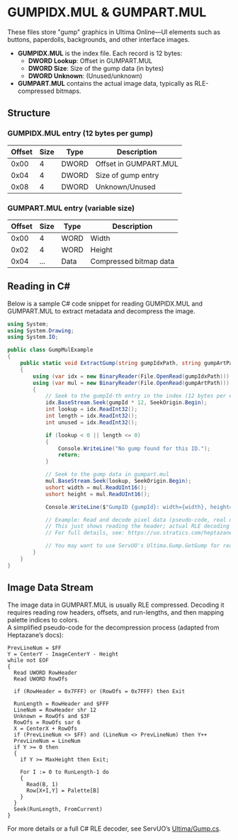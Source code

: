 # GUMPIDX.MUL & GUMPART.MUL

These files store "gump" graphics in Ultima Online—UI elements such as buttons, paperdolls, backgrounds, and other interface images.  
- **GUMPIDX.MUL** is the index file. Each record is 12 bytes:
  - **DWORD Lookup**: Offset in GUMPART.MUL
  - **DWORD Size**: Size of the gump data (in bytes)
  - **DWORD Unknown**: (Unused/unknown)
- **GUMPART.MUL** contains the actual image data, typically as RLE-compressed bitmaps.

## Structure

### GUMPIDX.MUL entry (12 bytes per gump)
| Offset | Size  | Type   | Description            |
|--------|-------|--------|------------------------|
| 0x00   | 4     | DWORD  | Offset in GUMPART.MUL  |
| 0x04   | 4     | DWORD  | Size of gump entry     |
| 0x08   | 4     | DWORD  | Unknown/Unused         |

### GUMPART.MUL entry (variable size)
| Offset | Size  | Type   | Description            |
|--------|-------|--------|------------------------|
| 0x00   | 4     | WORD   | Width                  |
| 0x02   | 4     | WORD   | Height                 |
| 0x04   | ...   | Data   | Compressed bitmap data |

## Reading in C#

Below is a sample C# code snippet for reading GUMPIDX.MUL and GUMPART.MUL to extract metadata and decompress the image.

```csharp
using System;
using System.Drawing;
using System.IO;

public class GumpMulExample
{
    public static void ExtractGump(string gumpIdxPath, string gumpArtPath, int gumpId)
    {
        using (var idx = new BinaryReader(File.OpenRead(gumpIdxPath)))
        using (var mul = new BinaryReader(File.OpenRead(gumpArtPath)))
        {
            // Seek to the gumpId-th entry in the index (12 bytes per entry)
            idx.BaseStream.Seek(gumpId * 12, SeekOrigin.Begin);
            int lookup = idx.ReadInt32();
            int length = idx.ReadInt32();
            int unused = idx.ReadInt32();

            if (lookup < 0 || length <= 0)
            {
                Console.WriteLine("No gump found for this ID.");
                return;
            }

            // Seek to the gump data in gumpart.mul
            mul.BaseStream.Seek(lookup, SeekOrigin.Begin);
            ushort width = mul.ReadUInt16();
            ushort height = mul.ReadUInt16();

            Console.WriteLine($"GumpID {gumpId}: width={width}, height={height}");

            // Example: Read and decode pixel data (pseudo-code, real decoding is RLE)
            // This just shows reading the header; actual RLE decoding is more complex.
            // For full details, see: https://uo.stratics.com/heptazane/fileformats.shtml

            // You may want to use ServUO's Ultima.Gump.GetGump for real use.
        }
    }
}
```

## Image Data Stream

The image data in GUMPART.MUL is usually RLE compressed. Decoding it requires reading row headers, offsets, and run-lengths, and then mapping palette indices to colors.  
A simplified pseudo-code for the decompression process (adapted from Heptazane’s docs):

```pseudo
PrevLineNum = $FF
Y = CenterY - ImageCenterY - Height
while not EOF
{
  Read UWORD RowHeader
  Read UWORD RowOfs

  if (RowHeader = 0x7FFF) or (RowOfs = 0x7FFF) then Exit

  RunLength = RowHeader and $FFF
  LineNum = RowHeader shr 12
  Unknown = RowOfs and $3F
  RowOfs = RowOfs sar 6
  X = CenterX + RowOfs
  if (PrevLineNum <> $FF) and (LineNum <> PrevLineNum) then Y++
  PrevLineNum = LineNum
  if Y >= 0 then
  {
    if Y >= MaxHeight then Exit;

    For I := 0 to RunLength-1 do 
    {
      Read(B, 1)
      Row[X+I,Y] = Palette[B]
    }
  }
  Seek(RunLength, FromCurrent)
}
```

For more details or a full C# RLE decoder, see ServUO’s [Ultima/Gump.cs](https://github.com/ServUO/ServUO/tree/pub57/Ultima/Gump.cs).

